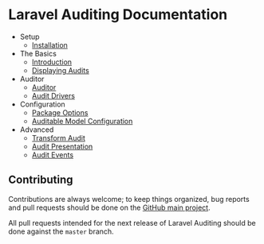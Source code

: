 # Laravel Auditing Documentation

- Setup
    - [Installation](installation.md)
- The Basics
    - [Introduction](introduction.md)
    - [Displaying Audits](getting-audits.md)
- Auditor
    - [Auditor](auditor.md)
    - [Audit Drivers](audit-drivers.md)
- Configuration
    - [Package Options](general-settings.md)
    - [Auditable Model Configuration](behavior-settings.md)
- Advanced
    - [Transform Audit](transform-audit.md)
    - [Audit Presentation](audit-presentation.md)
    - [Audit Events](events.md)

## Contributing

Contributions are always welcome; to keep things organized, bug reports and pull requests should be done on the [GitHub main project](https://github.com/owen-it/laravel-auditing/issues).

All pull requests intended for the next release of Laravel Auditing should be done against the `master` branch.
